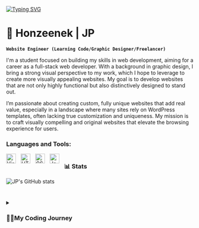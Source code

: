 [![Typing SVG](https://readme-typing-svg.demolab.com?font=Fira+Code&weight=600&size=21&pause=1000&color=F7930D&center=true&vCenter=true&width=435&lines=Website+Engineer;Learning+Web-Development;Focused+on+Progress)](https://git.io/typing-svg)

# 🌠 Honzeenek | JP
**`Website Engineer (Learning Code/Graphic Designer/Freelancer)`**

I'm a student focused on building my skills in web development, aiming for a career as a full-stack web developer. With a background in graphic design, I bring a strong visual perspective to my work, which I hope to leverage to create more visually appealing websites. My goal is to develop websites that are not only highly functional but also distinctively designed to stand out.

I’m passionate about creating custom, fully unique websites that add real value, especially in a landscape where many sites rely on WordPress templates, often lacking true customization and uniqueness. My mission is to craft visually compelling and original websites that elevate the browsing experience for users.


### Languages and Tools:

<img align="left" alt="Visual Studio Code" width="26px" src="https://cdn.jsdelivr.net/gh/devicons/devicon/icons/vscode/vscode-original.svg" style="padding-right:10px;" />
<img align="left" alt="HTML5" width="26px" src="https://cdn.jsdelivr.net/gh/devicons/devicon/icons/html5/html5-original.svg" style="padding-right:10px;" />
<img align="left" alt="CSS3" width="26px" src="https://cdn.jsdelivr.net/gh/devicons/devicon/icons/css3/css3-original.svg" style="padding-right:10px;" />
<img align="left" alt="JavaScript" width="26px" src="https://cdn.jsdelivr.net/gh/devicons/devicon/icons/javascript/javascript-original.svg" style="padding-right:10px;" />



#

### 📊 Stats

![JP's GitHub stats](https://github-readme-stats.vercel.app/api?username=honzeenek&show_icons=true&theme=tokyonight)


#

<details>
  <summary><h3>👨‍💻My Coding Journey</h3></summary>
  Coming soon
</details>
<!--
**Honzeenek/Honzeenek** is a ✨ _special_ ✨ repository because its `README.md` (this file) appears on your GitHub profile.

Here are some ideas to get you started:

- 🔭 I’m currently working on ...
- 🌱 I’m currently learning ...
- 👯 I’m looking to collaborate on ...
- 🤔 I’m looking for help with ...
- 💬 Ask me about ...
- 📫 How to reach me: ...
- 😄 Pronouns: ...
- ⚡ Fun fact: ...
-->
